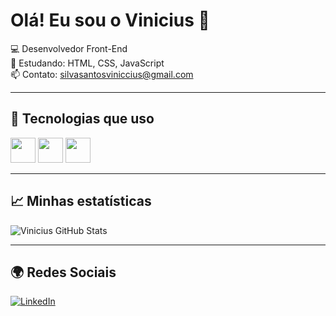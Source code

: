 # Olá! Eu sou o Vinicius 👋

💻 Desenvolvedor Front-End  
🎯 Estudando: HTML, CSS, JavaScript  
📫 Contato: silvasantosviniccius@gmail.com  

---

## 🚀 Tecnologias que uso

<p align="left">
  <img src="https://cdn.jsdelivr.net/gh/devicons/devicon/icons/html5/html5-original.svg" width="40px" />
  <img src="https://cdn.jsdelivr.net/gh/devicons/devicon/icons/css3/css3-original.svg" width="40px" />
  <img src="https://cdn.jsdelivr.net/gh/devicons/devicon/icons/javascript/javascript-original.svg" width="40px" />
</p>

---

## 📈 Minhas estatísticas
![Vinicius GitHub Stats](https://github-readme-stats.vercel.app/api?username=viniciusdev&show_icons=true&theme=radical)

---

## 🌍 Redes Sociais
[![LinkedIn](https://img.shields.io/badge/-LinkedIn-0077B5?style=flat-square&logo=linkedin&logoColor=white)](https://linkedin.com/in/seu-link)
